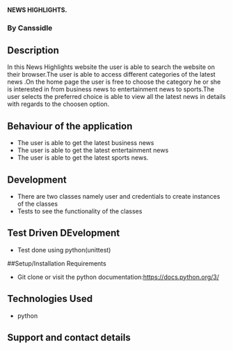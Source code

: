 
#### NEWS HIGHLIGHTS.
### By Canssidle

## Description 
In this News Highlights website the user is able to search the website on their browser.The user is able to access different categories of the latest news .On the home page the user is free to choose the category he or she is interested in from business news to entertainment news to sports.The user selects the preferred choice is able to view all the latest news in details with regards to the choosen option.


## Behaviour of the application
* The user is able to get the latest business news
* The user is able to get the latest entertainment news
* The user is able to get the latest sports news.


## Development
* There are two classes namely user and credentials to create instances of the classes
* Tests to see the functionality of the classes


## Test Driven DEvelopment
* Test done using python(unittest)

##Setup/Installation Requirements
* Git clone or visit the python documentation:https://docs.python.org/3/


## Technologies Used
* python


## Support and contact details
 <!-- If any complications occur email me at canssidlewairimu@gmail.com
### License

* MIT Copyright (c) 2018 **Canssidle -->
  

 